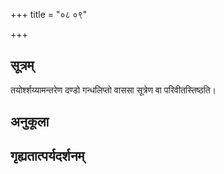+++
title = "०८ ०९"

+++
## सूत्रम्
तयोर्श्शय्यामन्तरेण दण्डो गन्धलिप्तो वाससा सूत्रेण वा परिवीतस्तिष्ठति।
## अनुकूला

## गृह्यतात्पर्यदर्शनम्

